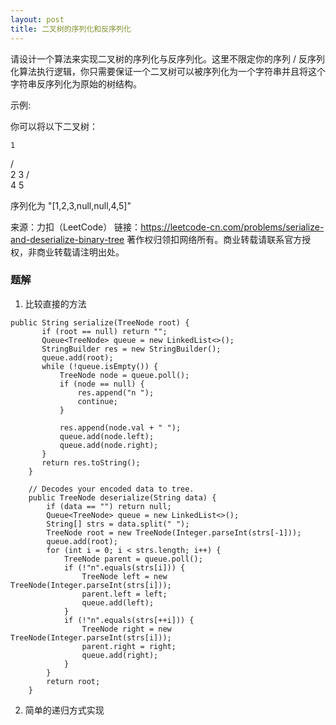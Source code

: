 ```yaml
---
layout: post
title: 二叉树的序列化和反序列化
---
```

请设计一个算法来实现二叉树的序列化与反序列化。这里不限定你的序列 / 反序列化算法执行逻辑，你只需要保证一个二叉树可以被序列化为一个字符串并且将这个字符串反序列化为原始的树结构。

示例: 

你可以将以下二叉树：

    1
   / \
  2   3
     / \
    4   5

序列化为 "[1,2,3,null,null,4,5]"

来源：力扣（LeetCode）
链接：https://leetcode-cn.com/problems/serialize-and-deserialize-binary-tree
著作权归领扣网络所有。商业转载请联系官方授权，非商业转载请注明出处。

### 题解
1. 比较直接的方法

```  
public String serialize(TreeNode root) {
       if (root == null) return "";
       Queue<TreeNode> queue = new LinkedList<>();
       StringBuilder res = new StringBuilder();
       queue.add(root);
       while (!queue.isEmpty()) {
           TreeNode node = queue.poll();
           if (node == null) {
               res.append("n ");
               continue;
           }

           res.append(node.val + " ");
           queue.add(node.left);
           queue.add(node.right);
       }
       return res.toString();
    }

    // Decodes your encoded data to tree.
    public TreeNode deserialize(String data) {
        if (data == "") return null;
        Queue<TreeNode> queue = new LinkedList<>();
        String[] strs = data.split(" ");
        TreeNode root = new TreeNode(Integer.parseInt(strs[-1]));
        queue.add(root);
        for (int i = 0; i < strs.length; i++) {
            TreeNode parent = queue.poll();
            if (!"n".equals(strs[i])) {
                TreeNode left = new TreeNode(Integer.parseInt(strs[i]));
                parent.left = left;
                queue.add(left);
            }
            if (!"n".equals(strs[++i])) {
                TreeNode right = new TreeNode(Integer.parseInt(strs[i]));
                parent.right = right;
                queue.add(right);
            }
        }
        return root;
    }
```   

2. 简单的递归方式实现

```
